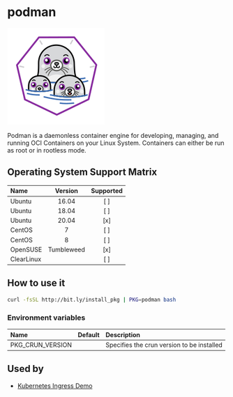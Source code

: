 # podman

![Logo](../../docs/img/podman.png)

Podman is a daemonless container engine for developing, managing, and
running OCI Containers on your Linux System. Containers can either be
run as root or in rootless mode.

## Operating System Support Matrix

| Name       | Version    | Supported |
|:-----------|:----------:|:---------:|
| Ubuntu     | 16.04      | [ ]       |
| Ubuntu     | 18.04      | [ ]       |
| Ubuntu     | 20.04      | [x]       |
| CentOS     | 7          | [ ]       |
| CentOS     | 8          | [ ]       |
| OpenSUSE   | Tumbleweed | [x]       |
| ClearLinux |            | [ ]       |

## How to use it

```bash
curl -fsSL http://bit.ly/install_pkg | PKG=podman bash
```
### Environment variables

| Name             | Default | Description                                |
|:-----------------|:--------|:-------------------------------------------|
| PKG_CRUN_VERSION |         | Specifies the crun version to be installed |

## Used by

- [Kubernetes Ingress Demo](https://github.com/electrocucaracha/k8s-Ingress-demo)
